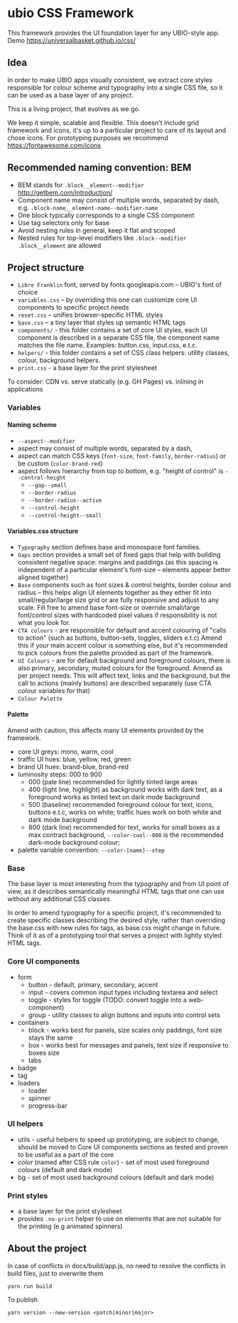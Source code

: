 # ubio CSS Framework

This framework provides the UI foundation layer for any UBIO-style app.
Demo https://universalbasket.github.io/css/

## Idea
In order to make UBIO apps visually consistent, we extract core styles responsible for colour scheme and typography into a single CSS file, so it can be used as a base layer of any project.

This is a living project, that evolves as we go.

We keep it simple, scalable and flexible.
This doesn't include grid framework and icons, it's up to a particular project to care of its layout and chose icons. For prototyping purposes we recommend https://fontawesome.com/icons

## Recommended naming convention: BEM

- BEM stands for `.block__element--modifier` http://getbem.com/introduction/
- Component name may consist of multiple words, separated by dash, e.g. `.block-name__element-name--modifier-name`
- One block typically corresponds to a single CSS component
- Use tag selectors only for base
- Avoid nesting rules in general, keep it flat and scoped
- Nested rules for top-level modifiers like `.block--modifier .block__element` are allowed


## Project structure
- `Libre Franklin` font, served by fonts.googleapis.com – UBIO's font of choice
- `variables.css` – by overriding this one can customize core UI components to specific project needs
- `reset.css` – unifies browser-specific HTML styles
- `base.css` – a tiny layer that styles up semantic HTML tags
- `components/` - this folder contains a set of core UI styles, each UI component is described in a separate CSS file, the component name matches the file name. Examples: button.css, input.css, e.t.c.
- `helpers/` - this folder contains a set of CSS class helpers: utility classes, colour, background helpers.
- `print.css` - a base layer for the print stylesheet

To consider: CDN vs. serve statically (e.g. GH Pages) vs. inlining in applications

### Variables

#### Naming scheme

- `--aspect--modifier`
- aspect may consist of multiple words, separated by a dash,
- aspect can match CSS keys (`font-size`, `font-family`, `border-radius`) or be custom (`color-brand-red`)
- aspect follows hierarchy from top to bottom, e.g. "height of control" is `--control-height`
    - `--gap--small`
    - `--border-radius`
    - `--border-radius--active`
    - `--control-height`
    - `--control-height--small`

#### Variables.css structure
- `Typography` section defines base and monospace font families.
- `Gaps` section provides a small set of fixed gaps that help with building consistent negative space: margins and paddings (as this spacing is independent of a particular element's font-size – elements appear better aligned together)
- `Base` components such as font sizes & control heights, border colour and radius – this helps align UI elements together as they either fit into small/regular/large size grid or are fully responsive and adjust to any scale. Fill free to amend base font-size or override small/large font/control sizes with hardcoded pixel values if responsibility is not what you look for.
- `CTA colours` - are responsible for default and accent colouring of "calls to action" (such as buttons, button-sets, toggles, sliders e.t.c) Amend this if your main accent colour is something else, but it's recommended to pick colours from the palette provided as part of the framework.
- `UI Colours` - are for default background and foreground colours, there is also primary, secondary, muted colours for the foreground. Amend as per project needs. This will affect text, links and the background, but the call to actions (mainly buttons) are described separately (use CTA colour variables for that)
- `Colour Palette`


#### Palette

Amend with caution, this affects many UI elements provided by the framework.

- core UI greys: mono, warm, cool
- traffic UI hues: blue, yellow, red, green
- brand UI hues: brand-blue, brand-red
- luminosity steps: 000 to 900
    - 000 (pale line) recommended for lightly tinted large areas
    - 400 (light line, highlight) as background works with dark text, as a foreground works as tinted text on dark mode background
    - 500 (baseline) recommended foreground colour for text, icons, buttons e.t.c, works on white; traffic hues work on both white and dark mode background
    - 800 (dark line) recommended for text, works for small boxes as a max contract background, `--color-cool--800` is the recommended dark-mode background colour;
- palette variable convention: `--color-[name]--step`

### Base

The base layer is most interesting from the typography and from UI point of view, as it describes semantically meaningful HTML tags that one can use without any additional CSS classes.

In order to amend typography for a specific project, it's recommended to create specific classes describing the desired style, rather than overriding the base.css with new rules for tags, as base.css might change in future. Think of it as of a prototyping tool that serves a project with lightly styled HTML tags.

### Core UI components
- form
  - button - default, primary, secondary, accent
  - input - covers common input types including textarea and select
  - toggle - styles for toggle (TODO: convert toggle into a web-component)
  - group - utility classes to align buttons and inputs into control sets
- containers
  - block - works best for panels, size scales only paddings, font size stays the same
  - box - works best for messages and panels, text size if responsive to boxes size
  - tabs
- badge
- tag
- loaders
  - loader
  - spinner
  - progress-bar

### UI helpers
- utils - useful helpers to speed up prototyping, are subject to change, should be moved to Core UI components sections as tested and proven to be useful as a part of the core
- color (named after CSS rule `color`) - set of most used foreground colours (default and dark mode)
- bg - set of most used background colours (default and dark mode)

### Print styles
- a base layer for the print stylesheet
- provides `.no-print` helper to use on elements that are not suitable for the printing (e.g animated spinners)

## About the project

In case of conflicts in docs/build/app.js, no need to resolve the conflicts in build files, just to overwrite them

```
yarn run build
```

To publish
```
yarn version --new-version <patch|minor|major>
```
